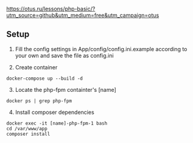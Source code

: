 https://otus.ru/lessons/php-basic/?utm_source=github&utm_medium=free&utm_campaign=otus

## Setup

1. Fill the config settings in App/config/config.ini.example according to your own and save the file as config.ini

2. Create container

```
docker-compose up --build -d
```

3. Locate the php-fpm containter's [name]

```
docker ps | grep php-fpm
```

4. Install composer dependencies

```
docker exec -it [name]-php-fpm-1 bash
cd /var/www/app
composer install
```
